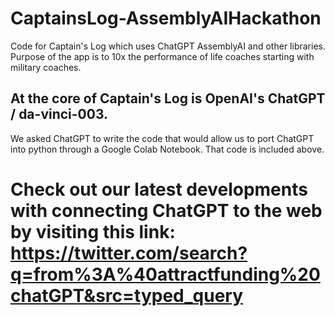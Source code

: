 # CaptainsLog-AssemblyAIHackathon
Code for Captain's Log which uses ChatGPT AssemblyAI and other libraries. Purpose of the app is to 10x the performance of life coaches starting with military coaches.

## At the core of Captain's Log is OpenAI's ChatGPT / da-vinci-003.
We asked ChatGPT to write the code that would allow us to port ChatGPT into python through a Google Colab Notebook. That code is included above.

# Check out our latest developments with connecting ChatGPT to the web by visiting this link: https://twitter.com/search?q=from%3A%40attractfunding%20chatGPT&src=typed_query

